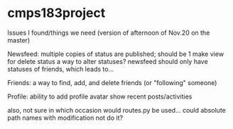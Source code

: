 cmps183project
==============
Issues I found/things we need (version of afternoon of Nov.20 on the master)

Newsfeed:
multiple copies of status are published; should be 1
make view for delete status
a way to alter statuses?
newsfeed should only have statuses of friends, which leads to...

Friends:
a way to find, add, and delete friends (or "following" someone)

Profile:
ability to add profile avatar
show recent posts/activities

also, not sure in which occasion would routes.py be used... could absolute path names with modification not do it?

